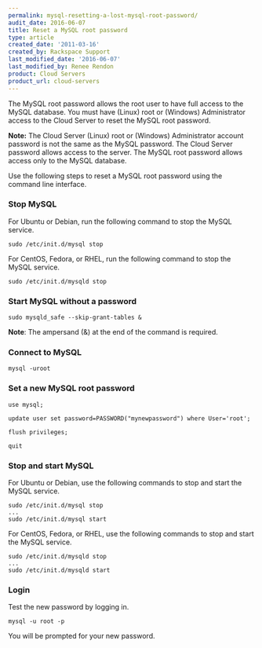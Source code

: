 ```yaml
---
permalink: mysql-resetting-a-lost-mysql-root-password/
audit_date: 2016-06-07
title: Reset a MySQL root password
type: article
created_date: '2011-03-16'
created_by: Rackspace Support
last_modified_date: '2016-06-07'
last_modified_by: Renee Rendon
product: Cloud Servers
product_url: cloud-servers
---
```


The MySQL root password allows the root user to have full access to the MySQL database. You must have (Linux) root or (Windows) Administrator access to the Cloud Server to reset the MySQL root password. 

**Note:** The Cloud Server (Linux) root or (Windows) Administrator account password is not the same as the MySQL password.  The Cloud Server password allows access to the server. The MySQL root password allows access only to the MySQL database.

Use the following steps to reset a MySQL root password using the command line interface.

### Stop MySQL
For Ubuntu or Debian, run the following command to stop the MySQL service.

    sudo /etc/init.d/mysql stop
    
For CentOS, Fedora, or RHEL, run the following command to stop the MySQL service.

    sudo /etc/init.d/mysqld stop

### Start MySQL without a password

    sudo mysqld_safe --skip-grant-tables &

**Note**: The ampersand (&) at the end of the command is required.

### Connect to MySQL 

    mysql -uroot

### Set a new MySQL root password

    use mysql;

    update user set password=PASSWORD("mynewpassword") where User='root';

    flush privileges;

    quit
    
### Stop and start MySQL
For Ubuntu or Debian, use the following commands to stop and start the MySQL service.

    sudo /etc/init.d/mysql stop
    ...
    sudo /etc/init.d/mysql start
    
For CentOS, Fedora, or RHEL, use the following commands to stop and start the MySQL service.

    sudo /etc/init.d/mysqld stop
    ...
    sudo /etc/init.d/mysqld start

### Login

Test the new password by logging in.

    mysql -u root -p

You will be prompted for your new password.
